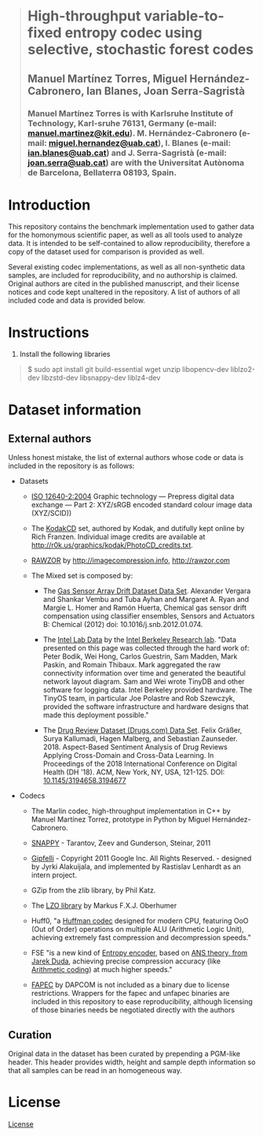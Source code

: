 > # High-throughput variable-to-fixed entropy codec using selective, stochastic forest codes
> ## Manuel Martínez Torres, Miguel Hernández-Cabronero, Ian Blanes, Joan Serra-Sagristà
> ### Manuel Martı́nez Torres is with Karlsruhe Institute of Technology, Karl-sruhe 76131, Germany (e-mail: manuel.martinez@kit.edu). M. Hernández-Cabronero (e-mail: miguel.hernandez@uab.cat), I. Blanes (e-mail: ian.blanes@uab.cat) and J. Serra-Sagristà (e-mail: joan.serra@uab.cat) are with the Universitat Autònoma de Barcelona, Bellaterra 08193, Spain.

# Introduction
This repository contains the benchmark implementation used to gather data for the homonymous scientific paper,
as well as all tools used to analyze data. It is intended to be self-contained to allow reproducibility,
therefore a copy of the dataset used for comparison is provided as well.

Several existing codec implementations, as well as all non-synthetic data samples, are included for reproducibility,
and no authorship is claimed. Original authors are cited in the published manuscript, and their license notices and code 
kept unaltered in the repository. A list of authors of all included code and data is provided below. 

# Instructions

1. Install the following libraries  
> $ sudo apt install git build-essential wget unzip 
>   libopencv-dev liblzo2-dev libzstd-dev libsnappy-dev 
>   liblz4-dev


# Dataset information
## External authors 
Unless honest mistake, the list of external authors whose code or data is included in the repository is as follows:

* Datasets
    * [ISO 12640-2:2004](https://www.iso.org/standard/33293.html) 
      Graphic technology — Prepress digital data exchange — Part 2: XYZ/sRGB encoded standard colour image data 
      (XYZ/SCID))
      
    * The [KodakCD](http://r0k.us/graphics/kodak/) set, authored by Kodak, and dutifully kept online by Rich Franzen. 
      Individual image credits are available at http://r0k.us/graphics/kodak/PhotoCD_credits.txt.    
      
    * [RAWZOR](http://imagecompression.info) by http://imagecompression.info, http://rawzor.com 
    
    * The Mixed set is composed by:
        - The [Gas Sensor Array Drift Dataset Data Set](https://archive.ics.uci.edu/ml/datasets/Gas+Sensor+Array+Drift+Dataset).
        Alexander Vergara and Shankar Vembu and Tuba Ayhan and Margaret A. Ryan and Margie L. Homer and Ramón Huerta, Chemical gas sensor drift compensation using classifier ensembles, Sensors and Actuators B: Chemical (2012) doi: 10.1016/j.snb.2012.01.074.
        
        - The [Intel Lab Data](http://db.csail.mit.edu/labdata/labdata.html) by the [Intel Berkeley Research lab](http://www.intel-research.net/berkeley/index.asp).
        "Data presented on this page was collected through the hard work of: Peter Bodik, Wei Hong, Carlos Guestrin, Sam Madden, Mark Paskin, and Romain Thibaux. Mark aggregated the raw connectivity information over time and generated the beautiful network layout diagram. Sam and Wei wrote TinyDB and other software for logging data. Intel Berkeley provided hardware. The TinyOS team, in particular Joe Polastre and Rob Szewczyk, provided the software infrastructure and hardware designs that made this deployment possible."
        
        - The [Drug Review Dataset (Drugs.com) Data Set](https://archive.ics.uci.edu/ml/datasets/Drug+Review+Dataset+%28Drugs.com%29).
        Felix Gräßer, Surya Kallumadi, Hagen Malberg, and Sebastian Zaunseder. 2018. Aspect-Based Sentiment Analysis of Drug Reviews Applying Cross-Domain and Cross-Data Learning. In Proceedings of the 2018 International Conference on Digital Health (DH '18). ACM, New York, NY, USA, 121-125. DOI: [10.1145/3194658.3194677](https://doi.org/10.1145/3194658.3194677)
        
* Codecs
    * The Marlin codec, high-throughput implementation in C++ by Manuel Martínez Torrez, prototype in Python by Miguel Hernández-Cabronero. 

    * [SNAPPY](http://google.github.io/snappy) - Tarantov, Zeev and Gunderson, Steinar, 2011
    
    * [Gipfelli](https://storage.googleapis.com/pub-tools-public-publication-data/pdf/42050.pdf) - Copyright 2011 Google Inc. All Rights Reserved. - designed by Jyrki Alakuijala,
      and implemented by Rastislav Lenhardt as an intern project.
      
    * GZip from the zlib library, by Phil Katz.
    
    * The [LZO library](http://www.oberhumer.com/opensource/lzo/) by Markus F.X.J. Oberhumer
    
    * Huff0, "a [Huffman codec](https://en.wikipedia.org/wiki/Huffman_coding) designed for modern CPU,
    featuring OoO (Out of Order) operations on multiple ALU (Arithmetic Logic Unit),
    achieving extremely fast compression and decompression speeds."
      
    * FSE "is a new kind of [Entropy encoder](http://en.wikipedia.org/wiki/Entropy_encoding),
    based on [ANS theory, from Jarek Duda](http://arxiv.org/abs/1311.2540),
    achieving precise compression accuracy (like [Arithmetic coding](http://en.wikipedia.org/wiki/Arithmetic_coding)) at much higher speeds."
    
    * [FAPEC](https://www.dapcom.es/fapec/) by DAPCOM is not included as a binary due to license restrictions. Wrappers for the fapec and unfapec binaries are
    included in this repository to ease reproducibility, although licensing of those binaries needs be negotiated
    directly with the authors  
     
         
## Curation  
Original data in the dataset has been curated by prepending a PGM-like header. This header provides width, height
and sample depth information so that all samples can be read in an homogeneous way.

# License

[License](./LICENSE)